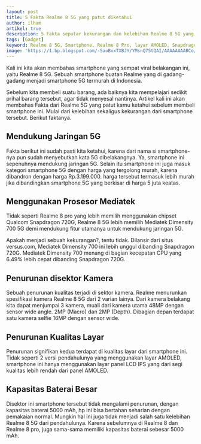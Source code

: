 ```yaml
---
layout: post
title: 5 Fakta Realme 8 5G yang patut diketahui
author: ilham
artikel: true
description: 5 Fakta seputar kekurangan dan kelebihan Realme 8 5G yang harus kamu ketahui sebelum membeli gadget ini.
tags: [Gadget]
keyword: Realme 8 5G, Smartphone, Realme 8 Pro, layar AMOLED, Snapdragon 720G, Mediatek Dimensity 700 5G
image: 'https://1.bp.blogspot.com/-SaoBxxTXBJY/YMsnQ75tQAI/AAAAAAAABCo/bB-USvf4nSA1RZ4uLO100KQOBH_b2PHcACLcBGAsYHQ/s0/20210617_174123_0000.png'
---
```

Kali ini kita akan membahas smartphone yang sempat viral belakangan ini, yaitu Realme 8 5G. Sebuah smartphone buatan Realme yang di gadang-gadang menjadi smartphone 5G termurah di Indonesia.

Sebelum kita membeli suatu barang, ada baiknya kita mempelajari sedikit prihal barang tersebut, agar tidak menyesal nantinya. Artikel kali ini akan membahas Fakta dari Realme 5G yang patut kamu ketahui sebelum membeli smartphone ini. Mulai dari kelebihan sekaligus kekurangan dari smartphone tersebut. Berikut faktanya.

## Mendukung Jaringan 5G

Fakta berikut ini sudah pasti kita ketahui, karena dari nama si smartphone-nya pun sudah menyebutkan kata 5G dibelakangnya. Ya, smartphone ini sepenuhnya mendukung jaringan 5G. Selain itu smartphone ini juga masuk kategori smartphone 5G dengan harga yang tergolong murah, karena dibandron dengan harga Rp.3.199.000. harga tersebut termasuk lebih murah jika dibandingkan smartphone 5G yang berkisar di harga 5 juta keatas.

## Menggunakan Prosesor Mediatek

Tidak seperti Realme 8 pro yang lebih memilih menggunakan chipset Qualcom Snapdragon 720G, Realme 8 5G lebih memilih Mediatek Dimensity 700 5G demi mendukung fitur utamanya untuk mendukung jaringan 5G.

Apakah menjadi sebuah kekurangan?, tentu tidak. Dilansir dari situs versus.com, Mediatek Dimensity 700 ini lebih unggul dibanding Snapdragon 720G. Mediatek Dimensity 700 menang di bagian kecepatan CPU yang 6.49% lebih cepat dibanding Snapdragon 720G.

## Penurunan disektor Kamera

Sebuah penurunan kualitas terjadi di sektor kamera. Realme menurunkan spesifikasi kamera Realme 8 5G dari 2 varian lainya. Dari kamera belakang kita dapat menjumpai 3 kamera, muali dari kamera utama 48MP dengan sensor wide angle. 2MP (Macro) dan 2MP (Depth). Dibagian depan terdapat satu kamera selfie 16MP dengan sensor wide.

## Penurunan Kualitas Layar

Penurunan signifikan kedua terdapat di kualitas layar dari smartphone ini. Tidak seperti 2 versi pendahulunya yang menggunakan layar AMOLED, smartphone ini hanya menggunakan layar panel LCD IPS yang dari segi kualitas lebih rendah dari panel AMOLED.

## Kapasitas Baterai Besar

Disektor ini smartphone tersebut tidak mengalami penurunan, dengan kapasitas baterai 5000 mAh, hp ini bisa bertahan seharian dengan pemakaian normal. Mungkin hal ini juga tidak menjadi salah satu kelebihan Realme 8 5G dari pendahulunya. Karena sebelumnya di Realme 8 dan Realme 8 pro, juga sama-sama memiliki kapasitas baterai sebesar 5000 mAh.
